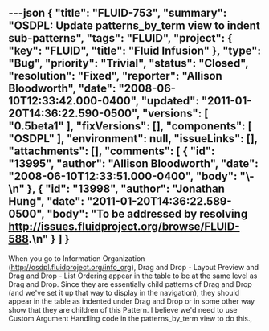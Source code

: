---json
{
  "title": "FLUID-753",
  "summary": "OSDPL: Update patterns_by_term view to indent sub-patterns",
  "tags": "FLUID",
  "project": {
    "key": "FLUID",
    "title": "Fluid Infusion"
  },
  "type": "Bug",
  "priority": "Trivial",
  "status": "Closed",
  "resolution": "Fixed",
  "reporter": "Allison Bloodworth",
  "date": "2008-06-10T12:33:42.000-0400",
  "updated": "2011-01-20T14:36:22.590-0500",
  "versions": [
    "0.5beta1"
  ],
  "fixVersions": [],
  "components": [
    "OSDPL"
  ],
  "environment": null,
  "issueLinks": [],
  "attachments": [],
  "comments": [
    {
      "id": "13995",
      "author": "Allison Bloodworth",
      "date": "2008-06-10T12:33:51.000-0400",
      "body": "\\-\n"
    },
    {
      "id": "13998",
      "author": "Jonathan Hung",
      "date": "2011-01-20T14:36:22.589-0500",
      "body": "To be addressed by resolving <http://issues.fluidproject.org/browse/FLUID-588>.\n"
    }
  ]
}
---
When you go to Information Organization (<http://osdpl.fluidproject.org/info_org>), Drag and Drop - Layout Preview and Drag and Drop - List Ordering appear in the table to be at the same level as Drag and Drop. Since they are essentially child patterns of Drag and Drop (and we've set it up that way to display in the navigation), they should appear in the table as indented under Drag and Drop or in some other way show that they are children of this Pattern. I believe we'd need to use Custom Argument Handling code in the patterns\_by\_term view to do this.,&#x20;

        